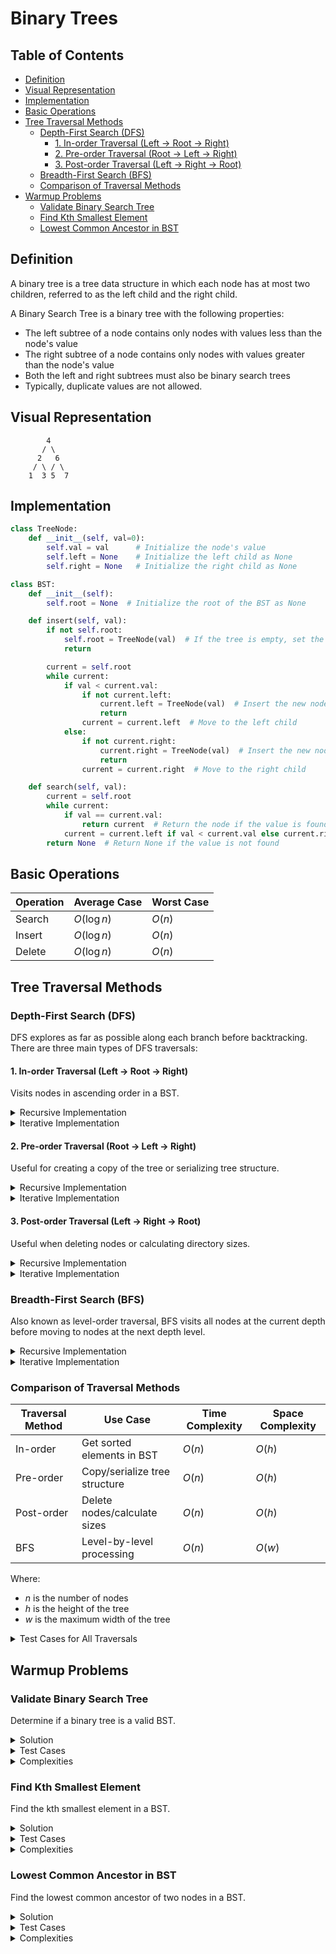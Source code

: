 <h1> Binary Trees </h1>

<h2> Table of Contents </h2>

- [Definition](#definition)
- [Visual Representation](#visual-representation)
- [Implementation](#implementation)
- [Basic Operations](#basic-operations)
- [Tree Traversal Methods](#tree-traversal-methods)
  - [Depth-First Search (DFS)](#depth-first-search-dfs)
    - [1. In-order Traversal (Left → Root → Right)](#1-in-order-traversal-left--root--right)
    - [2. Pre-order Traversal (Root → Left → Right)](#2-pre-order-traversal-root--left--right)
    - [3. Post-order Traversal (Left → Right → Root)](#3-post-order-traversal-left--right--root)
  - [Breadth-First Search (BFS)](#breadth-first-search-bfs)
  - [Comparison of Traversal Methods](#comparison-of-traversal-methods)
- [Warmup Problems](#warmup-problems)
  - [Validate Binary Search Tree](#validate-binary-search-tree)
  - [Find Kth Smallest Element](#find-kth-smallest-element)
  - [Lowest Common Ancestor in BST](#lowest-common-ancestor-in-bst)

## Definition

A binary tree is a tree data structure in which each node has at most two children, referred to as the left child and the right child.

A Binary Search Tree is a binary tree with the following properties:

- The left subtree of a node contains only nodes with values less than the node's value
- The right subtree of a node contains only nodes with values greater than the node's value
- Both the left and right subtrees must also be binary search trees
- Typically, duplicate values are not allowed.

## Visual Representation

```
        4
       / \
      2   6
     / \ / \
    1  3 5  7
```

## Implementation

```python
class TreeNode:
    def __init__(self, val=0):
        self.val = val      # Initialize the node's value
        self.left = None    # Initialize the left child as None
        self.right = None   # Initialize the right child as None

class BST:
    def __init__(self):
        self.root = None  # Initialize the root of the BST as None

    def insert(self, val):
        if not self.root:
            self.root = TreeNode(val)  # If the tree is empty, set the root to a new TreeNode
            return

        current = self.root
        while current:
            if val < current.val:
                if not current.left:
                    current.left = TreeNode(val)  # Insert the new node as the left child
                    return
                current = current.left  # Move to the left child
            else:
                if not current.right:
                    current.right = TreeNode(val)  # Insert the new node as the right child
                    return
                current = current.right  # Move to the right child

    def search(self, val):
        current = self.root
        while current:
            if val == current.val:
                return current  # Return the node if the value is found
            current = current.left if val < current.val else current.right  # Move to the left or right child
        return None  # Return None if the value is not found
```

## Basic Operations

| Operation | Average Case | Worst Case |
| --------- | ------------ | ---------- |
| Search    | $O(\log n)$  | $O(n)$     |
| Insert    | $O(\log n)$  | $O(n)$     |
| Delete    | $O(\log n)$  | $O(n)$     |

## Tree Traversal Methods

### Depth-First Search (DFS)

DFS explores as far as possible along each branch before backtracking. There are three main types of DFS traversals:

#### 1. In-order Traversal (Left → Root → Right)

Visits nodes in ascending order in a BST.

<details>
<summary>Recursive Implementation</summary>

```python
def inorder_recursive(root):
    def traverse(node, result):
        if not node:
            return
        traverse(node.left, result)   # Left
        result.append(node.val)       # Root
        traverse(node.right, result)  # Right

    result = []
    traverse(root, result)
    return result
```

</details>

<details>
<summary>Iterative Implementation</summary>

```python
def inorder_iterative(root):
    result = []
    stack = []
    current = root

    while stack or current:
        # Reach the leftmost node
        while current:
            stack.append(current)
            current = current.left

        current = stack.pop()
        result.append(current.val)
        current = current.right

    return result
```

</details>

#### 2. Pre-order Traversal (Root → Left → Right)

Useful for creating a copy of the tree or serializing tree structure.

<details>
<summary>Recursive Implementation</summary>

```python
def preorder_recursive(root):
    def traverse(node, result):
        if not node:
            return
        result.append(node.val)       # Root
        traverse(node.left, result)   # Left
        traverse(node.right, result)  # Right

    result = []
    traverse(root, result)
    return result
```

</details>

<details>
<summary>Iterative Implementation</summary>

```python
def preorder_iterative(root):
    if not root:
        return []

    result = []
    stack = [root]

    while stack:
        node = stack.pop()
        result.append(node.val)

        # Push right first so left is processed first (LIFO)
        if node.right:
            stack.append(node.right)
        if node.left:
            stack.append(node.left)

    return result
```

</details>

#### 3. Post-order Traversal (Left → Right → Root)

Useful when deleting nodes or calculating directory sizes.

<details>
<summary>Recursive Implementation</summary>

```python
def postorder_recursive(root):
    def traverse(node, result):
        if not node:
            return
        traverse(node.left, result)   # Left
        traverse(node.right, result)  # Right
        result.append(node.val)       # Root

    result = []
    traverse(root, result)
    return result
```

</details>

<details>
<summary>Iterative Implementation</summary>

```python
def postorder_iterative(root):
    if not root:
        return []

    result = []
    stack = [(root, False)]

    while stack:
        node, visited = stack.pop()
        if visited:
            result.append(node.val)
        else:
            stack.append((node, True))
            if node.right:
                stack.append((node.right, False))
            if node.left:
                stack.append((node.left, False))

    return result
```

</details>

### Breadth-First Search (BFS)

Also known as level-order traversal, BFS visits all nodes at the current depth before moving to nodes at the next depth level.

<details>
<summary>Recursive Implementation</summary>

```python
def bfs_recursive(root):
    def get_level_nodes(node, level, result):
        if not node:
            return
        if len(result) == level:
            result.append([])

        result[level].append(node.val)
        get_level_nodes(node.left, level + 1, result)
        get_level_nodes(node.right, level + 1, result)

    result = []
    get_level_nodes(root, 0, result)
    return result
```

</details>

<details>
<summary>Iterative Implementation</summary>

```python
from collections import deque

def bfs_iterative(root):
    if not root:
        return []

    result = []
    queue = deque([root])

    while queue:
        level_size = len(queue)
        current_level = []

        for _ in range(level_size):
            node = queue.popleft()
            current_level.append(node.val)

            if node.left:
                queue.append(node.left)
            if node.right:
                queue.append(node.right)

        result.append(current_level)

    return result
```

</details>

### Comparison of Traversal Methods

| Traversal Method | Use Case                      | Time Complexity | Space Complexity |
| ---------------- | ----------------------------- | --------------- | ---------------- |
| In-order         | Get sorted elements in BST    | $O(n)$          | $O(h)$           |
| Pre-order        | Copy/serialize tree structure | $O(n)$          | $O(h)$           |
| Post-order       | Delete nodes/calculate sizes  | $O(n)$          | $O(h)$           |
| BFS              | Level-by-level processing     | $O(n)$          | $O(w)$           |

Where:

- $n$ is the number of nodes
- $h$ is the height of the tree
- $w$ is the maximum width of the tree

<details>
<summary>Test Cases for All Traversals</summary>

```python
def test_traversals():
    # Create test BST:
    #       4
    #      / \
    #     2   6
    #    / \ / \
    #   1  3 5  7

    root = TreeNode(4)
    root.left = TreeNode(2)
    root.right = TreeNode(6)
    root.left.left = TreeNode(1)
    root.left.right = TreeNode(3)
    root.right.left = TreeNode(5)
    root.right.right = TreeNode(7)

    # Test in-order
    assert inorder_recursive(root) == [1,2,3,4,5,6,7]
    assert inorder_iterative(root) == [1,2,3,4,5,6,7]

    # Test pre-order
    assert preorder_recursive(root) == [4,2,1,3,6,5,7]
    assert preorder_iterative(root) == [4,2,1,3,6,5,7]

    # Test post-order
    assert postorder_recursive(root) == [1,3,2,5,7,6,4]
    assert postorder_iterative(root) == [1,3,2,5,7,6,4]

    # Test BFS
    assert bfs_iterative(root) == [[4],[2,6],[1,3,5,7]]
    assert bfs_recursive(root) == [[4],[2,6],[1,3,5,7]]
```

</details>

## Warmup Problems

### Validate Binary Search Tree

Determine if a binary tree is a valid BST.

<details>
<summary>Solution</summary>

```python
def is_valid_bst(root):
    def validate(node, min_val=float('-inf'), max_val=float('inf')):
        if not node:
            return True

        if node.val <= min_val or node.val >= max_val:
            return False

        return (validate(node.left, min_val, node.val) and
                validate(node.right, node.val, max_val))

    return validate(root)
```

</details>

<details>
<summary>Test Cases</summary>

```python
def test_is_valid_bst():
    # Valid BST
    root = TreeNode(5)
    root.left = TreeNode(3)
    root.right = TreeNode(7)
    root.left.left = TreeNode(1)
    root.left.right = TreeNode(4)
    assert is_valid_bst(root) == True

    # Invalid BST (violates left subtree property)
    root = TreeNode(5)
    root.left = TreeNode(3)
    root.right = TreeNode(7)
    root.left.right = TreeNode(6)  # Invalid: 6 > 5
    assert is_valid_bst(root) == False

    # Single node
    root = TreeNode(1)
    assert is_valid_bst(root) == True

    # Empty tree
    assert is_valid_bst(None) == True
```

</details>

<details>
<summary>Complexities</summary>

- Time complexity: $O(n)$ where n is the number of nodes.
- Space complexity: $O(h)$ where h is the height of the tree.

</details>

### Find Kth Smallest Element

Find the kth smallest element in a BST.

<details>
<summary>Solution</summary>

```python
def kth_smallest(root, k):
    lst = []

    def k_smallest(node):
        if not node: return

        k_smallest(node.left)
        lst.append(node.val)
        k_smallest(node.right)

    k_smallest(root)
    return lst[k-1]
```

</details>

<details>
<summary>Test Cases</summary>

```python
def test_kth_smallest():
    # Create BST: 3,1,4,null,2
    root = TreeNode(3)
    root.left = TreeNode(1)
    root.right = TreeNode(4)
    root.left.right = TreeNode(2)

    assert kth_smallest(root, 1) == 1
    assert kth_smallest(root, 2) == 2
    assert kth_smallest(root, 3) == 3
    assert kth_smallest(root, 4) == 4

    # Single node
    root = TreeNode(1)
    assert kth_smallest(root, 1) == 1
```

</details>

<details>
<summary>Complexities</summary>

- Time complexity: $O(n)$ where n is the number of nodes.
- Space complexity: $O(n)$ for the list.

</details>

### Lowest Common Ancestor in BST

Find the lowest common ancestor of two nodes in a BST.

<details>
<summary>Solution</summary>

```python
def lowest_common_ancestor(root, p, q):
    current = root

    while current:
        if p.val < current.val and q.val < current.val:
            current = current.left
        elif p.val > current.val and q.val > current.val:
            current = current.right
        else:
            return current
```

</details>

<details>
<summary>Test Cases</summary>

```python
def test_lca():
    # Create BST:     6
    #               /   \
    #              2     8
    #             / \   / \
    #            0   4 7   9
    #               / \
    #              3   5

    root = TreeNode(6)
    root.left = TreeNode(2)
    root.right = TreeNode(8)
    root.left.left = TreeNode(0)
    root.left.right = TreeNode(4)
    root.right.left = TreeNode(7)
    root.right.right = TreeNode(9)
    root.left.right.left = TreeNode(3)
    root.left.right.right = TreeNode(5)

    # Test case 1: LCA of 2 and 8 should be 6
    assert lowest_common_ancestor(root, root.left, root.right).val == 6

    # Test case 2: LCA of 2 and 4 should be 2
    assert lowest_common_ancestor(root, root.left, root.left.right).val == 2
```

</details>

<details>
<summary>Complexities</summary>

- Time complexity: $O(h)$ where h is the height of the tree.
- Space complexity: $O(1)$ as it uses iterative approach.

</details>
